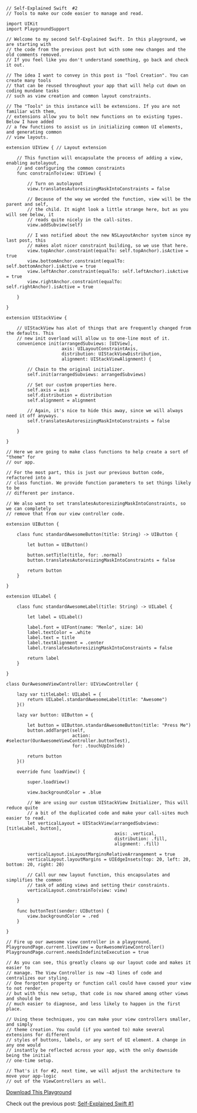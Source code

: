 <!--
Title: Self-Explained Swift #2
Description: Improving Our Layout Code
Date: 2017/01/19
Template: post
Blog: true
-->

<pre><code class='language-swift'>
// Self-Explained Swift  #2
// Tools to make our code easier to manage and read.

import UIKit
import PlaygroundSupport

// Welcome to my second Self-Explained Swift. In this playground, we are starting with
// the code from the previous post but with some new changes and the old comments removed.
// If you feel like you don't understand something, go back and check it out.

// The idea I want to convey in this post is "Tool Creation". You can create many tools
// that can be reused throughout your app that will help cut down on coding mundane tasks
// such as view creation and common layout constraints.

// The "Tools" in this instance will be extensions. If you are not familiar with them,
// extensions allow you to bolt new functions on to existing types. Below I have added
// a few functions to assist us in initializing common UI elements, and generating common
// view layouts.

extension UIView { // Layout extension

    // This function will encapsulate the process of adding a view, enabling autolayout,
    // and configuring the common constraints
    func constrainTo(view: UIView) {

        // Turn on autolayout
        view.translatesAutoresizingMaskIntoConstraints = false

        // Because of the way we worded the function, view will be the parent and self,
        // the child. It might look a little strange here, but as you will see below, it
        // reads quite nicely in the call-sites.
        view.addSubview(self)

        // I was notified about the new NSLayoutAnchor system since my last post, this
        // makes alot nicer constraint building, so we use that here.
        view.topAnchor.constraint(equalTo: self.topAnchor).isActive = true
        view.bottomAnchor.constraint(equalTo: self.bottomAnchor).isActive = true
        view.leftAnchor.constraint(equalTo: self.leftAnchor).isActive = true
        view.rightAnchor.constraint(equalTo: self.rightAnchor).isActive = true

    }

}

extension UIStackView {

    // UIStackView has alot of things that are frequently changed from the defaults. This
    // new init overload will allow us to one-line most of it.
    convenience init(arrangedSubviews: [UIView],
                     axis: UILayoutConstraintAxis,
                     distribution: UIStackViewDistribution,
                     alignment: UIStackViewAlignment) {

        // Chain to the original initializer.
        self.init(arrangedSubviews: arrangedSubviews)

        // Set our custom properties here.
        self.axis = axis
        self.distribution = distribution
        self.alignment = alignment

        // Again, it's nice to hide this away, since we will always need it off anyways.
        self.translatesAutoresizingMaskIntoConstraints = false

    }

}

// Here we are going to make class functions to help create a sort of "theme" for
// our app.

// For the most part, this is just our previous button code, refactored into a
// class function. We provide function parameters to set things likely to be
// different per instance.

// We also want to set translatesAutoresizingMaskIntoConstraints, so we can completely
// remove that from our view controller code.

extension UIButton {

    class func standardAwesomeButton(title: String) -> UIButton {

        let button = UIButton()

        button.setTitle(title, for: .normal)
        button.translatesAutoresizingMaskIntoConstraints = false

        return button
    }

}

extension UILabel {

    class func standardAwesomeLabel(title: String) -> UILabel {

        let label = UILabel()

        label.font = UIFont(name: "Menlo", size: 14)
        label.textColor = .white
        label.text = title
        label.textAlignment = .center
        label.translatesAutoresizingMaskIntoConstraints = false

        return label
    }

}

class OurAwesomeViewController: UIViewController {

    lazy var titleLabel: UILabel = {
        return UILabel.standardAwesomeLabel(title: "Awesome")
    }()

    lazy var button: UIButton = {

        let button = UIButton.standardAwesomeButton(title: "Press Me")
        button.addTarget(self,
                         action: #selector(OurAwesomeViewController.buttonTest),
                         for: .touchUpInside)

        return button
    }()

    override func loadView() {

        super.loadView()

        view.backgroundColor = .blue

        // We are using our custom UIStackView Initializer, This will reduce quite
        // a bit of the duplicated code and make your call-sites much easier to read.
        let verticalLayout = UIStackView(arrangedSubviews: [titleLabel, button],
                                         axis: .vertical,
                                         distribution: .fill,
                                         alignment: .fill)

        verticalLayout.isLayoutMarginsRelativeArrangement = true
        verticalLayout.layoutMargins = UIEdgeInsets(top: 20, left: 20, bottom: 20, right: 20)

        // Call our new layout function, this encapsulates and simplifies the common
        // task of adding views and setting their constraints.
        verticalLayout.constrainTo(view: view)

    }

    func buttonTest(sender: UIButton) {
        view.backgroundColor = .red
    }

}

// Fire up our awesome view controller in a playground.
PlaygroundPage.current.liveView = OurAwesomeViewController()
PlaygroundPage.current.needsIndefiniteExecution = true

// As you can see, this greatly cleans up our layout code and makes it easier to
// manage. The View Controller is now ~43 lines of code and centralizes our styling.
// One forgotten property or function call could have caused your view to not render,
// but with this new setup, that code is now shared among other views and should be
// much easier to diagnose, and less likely to happen in the first place.

// Using these techniques, you can make your view controllers smaller, and simply
// theme creation. You could (if you wanted to) make several extensions for different
// styles of buttons, labels, or any sort of UI element. A change in any one would
// instantly be reflected across your app, with the only downside being the initial
// one-time setup.

// That's it for #2, next time, we will adjust the architecture to move your app-logic
// out of the ViewControllers as well.
</code></pre>

[Download This Playground][1]

Check out the previous post: [Self-Explained Swift #1][2]

[1]: content/downloads/2-LayoutImproved.zip
[2]: blog/2016.12.28
